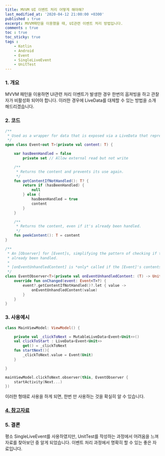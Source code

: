 ```yaml
---
title: MVVM UI 이벤트 처리 어떻게 해야해?
last_modified_at: '2020-04-12 21:00:00 +0300'
published : true
excerpt: MVVM패턴을 이용했을 때, UI관련 이벤트 처리 방법입니다.
comments : true
toc : true
toc_sticky: true
tags :
    - Kotlin
    - Android
    - Event
    - SingleLiveEvent
    - UnitTest
---
```


### 1. 개요

MVVM 패턴을 이용하면 UI관련 처리 이벤트가 발생한 경우 한번의 옵져빙을 하고 관찰자가 비활성화 되어야 합니다. 이러한 경우에 LiveData를 대체할 수 있는 방법을 소개해드리겠습니다.

### 2. 코드

```kotlin
/**
 * Used as a wrapper for data that is exposed via a LiveData that represents an event.
 */
open class Event<out T>(private val content: T) {

    var hasBeenHandled = false
        private set // Allow external read but not write

    /**
     * Returns the content and prevents its use again.
     */
    fun getContentIfNotHandled(): T? {
        return if (hasBeenHandled) {
            null
        } else {
            hasBeenHandled = true
            content
        }
    }

    /**
     * Returns the content, even if it's already been handled.
     */
    fun peekContent(): T = content
}

/**
 * An [Observer] for [Event]s, simplifying the pattern of checking if the [Event]'s content has
 * already been handled.
 *
 * [onEventUnhandledContent] is *only* called if the [Event]'s contents has not been handled.
 */
class EventObserver<T>(private val onEventUnhandledContent: (T) -> Unit) : Observer<Event<T>> {
    override fun onChanged(event: Event<T>?) {
        event?.getContentIfNotHandled()?.let { value ->
            onEventUnhandledContent(value)
        }
    }
}
```

### 3. 사용예시

```kotlin
class MainViewModel: ViewModel() {

    private val _clickToNext = MutableLiveData<Event<Unit>>()
    val clickToStart : LiveData<Event<Unit>>
        get() = _clickToNext
    fun startNext(){
        _clickToNext.value = Event(Unit)
    }

}
```

```kotlin
mainViewModel.clickToNext.observer(this, EventObserver {
    startActivity(Next...)
})

```

이러한 형태로 사용을 하게 되면, 한번 만 사용하는 것을 확실히 알 수 있습니다.

### [4. 참고자료](https://medium.com/androiddevelopers/livedata-with-snackbar-navigation-and-other-events-the-singleliveevent-case-ac2622673150)

### 5. 결론

평소 SingleLiveEvent를 사용하였지만, UnitTest를 작성하는 과정에서 어려움을 느껴 자료를 찾아보던 중 알게 되었습니다. 이벤트 처리 과정에서 명확히 할 수 있는 좋은 자료입니다.